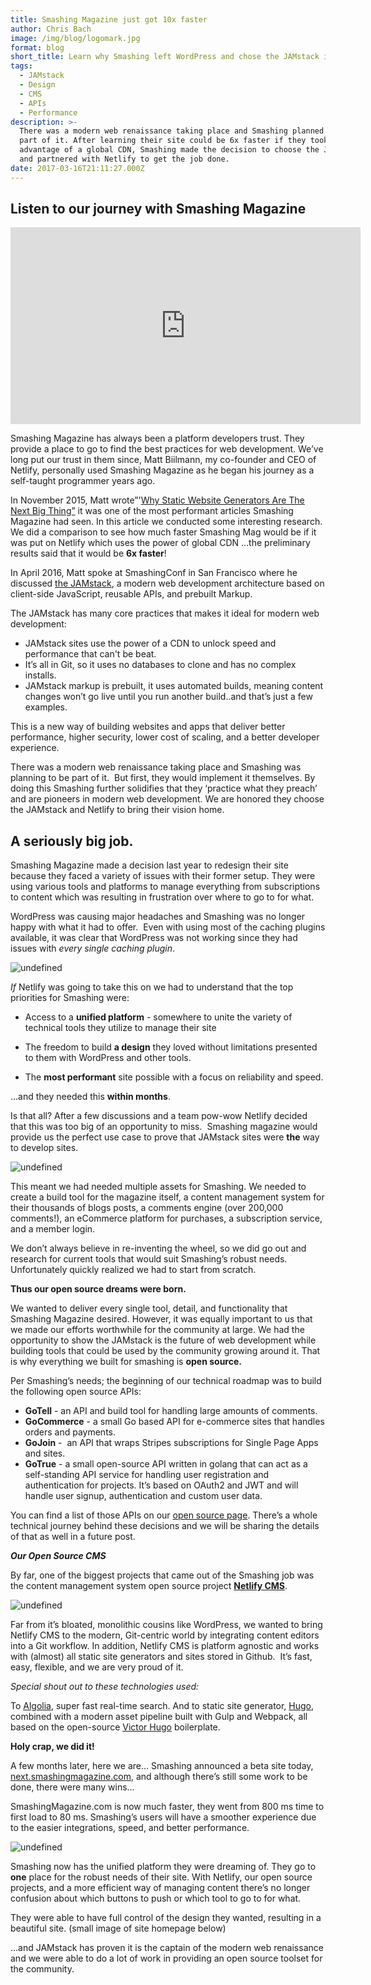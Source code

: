 ```yaml
---
title: Smashing Magazine just got 10x faster
author: Chris Bach
image: /img/blog/logomark.jpg
format: blog
short_title: Learn why Smashing left WordPress and chose the JAMstack instead.
tags:
  - JAMstack
  - Design
  - CMS
  - APIs
  - Performance
description: >-
  There was a modern web renaissance taking place and Smashing planned to be a
  part of it. After learning their site could be 6x faster if they took
  advantage of a global CDN, Smashing made the decision to choose the JAMstack
  and partnered with Netlify to get the job done.
date: 2017-03-16T21:11:27.000Z
---
```


## Listen to our journey with Smashing Magazine

<iframe width="560" height="315" src="https://www.youtube.com/embed/rB4Cl5LSe2c?cc_load_policy=1" frameborder="0" allowfullscreen></iframe>

Smashing Magazine has always been a platform developers trust. They provide a place to go to find the best practices for web development. We’ve long put our trust in them since, Matt Biilmann, my co-founder and CEO of Netlify, personally used Smashing Magazine as he began his journey as a self-taught programmer years ago.

In November 2015, Matt wrote”'[Why Static Website Generators Are The Next Big Thing”](https://www.smashingmagazine.com/2015/11/modern-static-website-generators-next-big-thing/) it was one of the most performant articles Smashing Magazine had seen. In this article we conducted some interesting research. We did a comparison to see how much faster Smashing Mag would be if it was put on Netlify which uses the power of global CDN …the preliminary results said that it would be **6x faster**!

In April 2016, Matt spoke at SmashingConf in San Francisco where he discussed [the JAMstack](https://jamstack.org/), a modern web development architecture based on client-side JavaScript, reusable APIs, and prebuilt Markup.

The JAMstack has many core practices that makes it ideal for modern web development:

* JAMstack sites use the power of a CDN to unlock speed and performance that can't be beat.
* It’s all in Git, so it uses no databases to clone and has no complex installs.
* JAMstack markup is prebuilt, it uses automated builds, meaning content changes won’t go live until you run another build..and that’s just a few examples.

This is a new way of building websites and apps that deliver better performance, higher security, lower cost of scaling, and a better developer experience.

There was a modern web renaissance taking place and Smashing was planning to be part of it.  But first, they would implement it themselves. By doing this Smashing further solidifies that they ‘practice what they preach’ and are pioneers in modern web development. We are honored they choose the JAMstack and Netlify to bring their vision home.

## **A seriously big job.**

Smashing Magazine made a decision last year to redesign their site because they faced a variety of issues with their former setup. They were using various tools and platforms to manage everything from subscriptions to content which was resulting in frustration over where to go to for what.

WordPress was causing major headaches and Smashing was no longer happy with what it had to offer.  Even with using most of the caching plugins available, it was clear that WordPress was not working since they had issues with *every single caching plugin*.

![undefined](/img/blog/gif_1.gif)

*If* Netlify was going to take this on we had to understand that the top priorities for Smashing were:

* Access to a **unified platform** - somewhere to unite the variety of technical tools they utilize to manage their site


* The freedom to build **a design** they loved without limitations presented to them with WordPress and other tools.
* The **most performant** site possible with a focus on reliability and speed.

...and they needed this **within months**.

Is that all? After a few discussions and a team pow-wow Netlify decided that this was too big of an opportunity to miss.  Smashing magazine would provide us the perfect use case to prove that JAMstack sites were **the** way to develop sites.

![undefined](/img/blog/gif_4.gif)

This meant we had needed multiple assets for Smashing. We needed to create a build tool for the magazine itself, a content management system for their thousands of blogs posts, a comments engine (over 200,000 comments!), an eCommerce platform for purchases, a subscription service, and a member login.

We don’t always believe in re-inventing the wheel, so we did go out and research for current tools that would suit Smashing’s robust needs. Unfortunately quickly realized we had to start from scratch.

**Thus our open source dreams were born.**

We wanted to deliver every single tool, detail, and functionality that Smashing Magazine desired. However, it was equally important to us that we made our efforts worthwhile for the community at large. We had the opportunity to show the JAMstack is the future of web development while building tools that could be used by the community growing around it. That is why everything we built for smashing is **open source.**

Per Smashing’s needs; the beginning of our technical roadmap was to build the following open source APIs:

* **GoTell** - an API and build tool for handling large amounts of comments.
* **GoCommerce** - a small Go based API for e-commerce sites that handles orders and payments.
* **GoJoin** -  an API that wraps Stripes subscriptions for Single Page Apps and sites.
* **GoTrue** - a small open-source API written in golang that can act as a self-standing API service for handling user registration and authentication for projects. It’s based on OAuth2 and JWT and will handle user signup, authentication and custom user data.

You can find a list of those APIs on our [open source page](https://www.netlify.com/open-source/). There’s a whole technical journey behind these decisions and we will be sharing the details of that as well in a future post.

***Our Open Source CMS***

By far, one of the biggest projects that came out of the Smashing job was the content management system open source project **[Netlify CMS](https://www.netlifycms.org/)**.

![undefined](/img/blog/netlifycms.svg)

Far from it’s bloated, monolithic cousins like WordPress, we wanted to bring Netlify CMS to the modern, Git-centric world by integrating content editors into a Git workflow. In addition, Netlify CMS is platform agnostic and works with (almost) all static site generators and sites stored in Github.  It’s fast, easy, flexible, and we are very proud of it.

*Special shout out to these technologies used:*

To [Algolia](https://www.algolia.com/), super fast real-time search. And to static site generator, [Hugo](http://gohugo.io/), combined with a modern asset pipeline built with Gulp and Webpack, all based on the open-source [Victor Hugo](https://github.com/netlify/victor-hugo) boilerplate.

**Holy crap, we did it!**

A few months later, here we are... Smashing announced a beta site today, [next.smashingmagazine.com](https://next.smashingmagazine.com/), and although there’s still some work to be done, there were many wins...

SmashingMagazine.com is now much faster, they went from 800 ms time to first load to 80 ms. Smashing’s users will have a smoother experience due to the easier integrations, speed, and better performance.

![undefined](/img/blog/gif_2.gif)

Smashing now has the unified platform they were dreaming of. They go to **one** place for the robust needs of their site. With Netlify, our open source projects, and a more efficient way of managing content there’s no longer confusion about which buttons to push or which tool to go to for what.

They were able to have full control of the design they wanted, resulting in a beautiful site. (small image of site homepage below)

...and JAMstack has proven it is the captain of the modern web renaissance and we were able to do a lot of work in providing an open source toolset for the community.

## 